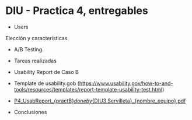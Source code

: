 # DIU - Practica 4, entregables


* Users 

Elección y características

* A/B Testing. 


* Tareas realizadas 


* Usability Report de Caso B
* Template de usability.gob (https://www.usability.gov/how-to-and-tools/resources/templates/report-template-usability-test.html) 
* [P4_UsabReport_{practB}_doneby_{DIU3.Servilleta}_{nombre_equipo}.pdf](https://github.com/AlejandroNunezSuarez/DIU/files/11638621/P4_UsabReport_.practB._doneby_.DIU3.Servilleta._.nombre_equipo.pdf)


* Conclusiones
